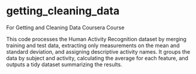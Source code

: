 # getting_cleaning_data
For Getting and Cleaning Data Coursera Course

This code processes the Human Activity Recognition dataset by merging training and test data, extracting only measurements on the mean and standard deviation, and assigning descriptive activity names. It groups the data by subject and activity, calculating the average for each feature, and outputs a tidy dataset summarizing the results.
